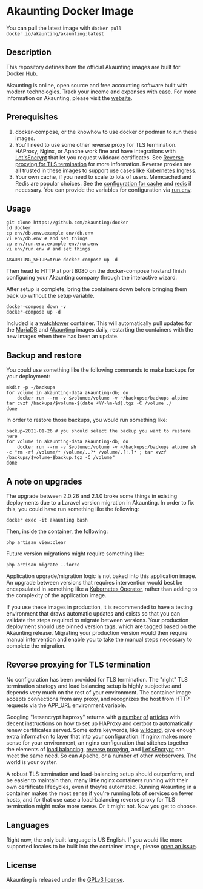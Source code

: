# Akaunting Docker Image

You can pull the latest image with `docker pull docker.io/akaunting/akaunting:latest`

## Description

This repository defines how the official Akaunting images are built for Docker Hub.

Akaunting is online, open source and free accounting software built with modern technologies. Track your income and expenses with ease. For more information on Akaunting, please visit the [website](https://akaunting.com).

## Prerequisites

1. docker-compose, or the knowhow to use docker or podman to run these images.
1. You'll need to use some other reverse proxy for TLS termination. HAProxy, Nginx, or Apache work fine and have integrations with [Let'sEncrypt](https://letsencrypt.org/) that let you request wildcard certificates. See [Reverse proxying for TLS termination](#reverse-proxying-for-tls-termination) for more information. Reverse proxies are all trusted in these images to support use cases like [Kubernetes Ingress](https://kubernetes.io/docs/concepts/services-networking/ingress/).
1. Your own cache, if you need to scale to lots of users. Memcached and Redis are popular choices. See the [configuration for cache](https://github.com/akaunting/akaunting/blob/master/config/cache.php) and [redis](https://github.com/akaunting/akaunting/blob/master/config/database.php#L128) if necessary. You can provide the variables for configuration via [run.env](env/run.env.example).

## Usage

```shell
git clone https://github.com/akaunting/docker
cd docker
cp env/db.env.example env/db.env
vi env/db.env # and set things
cp env/run.env.example env/run.env
vi env/run.env # and set things

AKAUNTING_SETUP=true docker-compose up -d
```

Then head to HTTP at port 8080 on the docker-compose hostand finish configuring your Akaunting company through the interactive wizard.

After setup is complete, bring the containers down before bringing them back up without the setup variable.

```shell
docker-compose down -v
docker-compose up -d
```

Included is a [watchtower](https://containrrr.dev/watchtower/) container. This will automatically pull updates for the [MariaDB](https://hub.docker.com/_/mariadb) and [Akaunting](https://hub.docker.com/akaunting/akaunting) images daily, restarting the containers with the new images when there has been an update.

## Backup and restore

You could use something like the following commands to make backups for your deployment:

```shell
mkdir -p ~/backups
for volume in akaunting-data akaunting-db; do
    docker run --rm -v $volume:/volume -v ~/backups:/backups alpine tar cvzf /backups/$volume-$(date +%Y-%m-%d).tgz -C /volume ./
done
```

In order to restore those backups, you would run something like:

```shell
backup=2021-01-26 # you should select the backup you want to restore here
for volume in akaunting-data akaunting-db; do
    docker run --rm -v $volume:/volume -v ~/backups:/backups alpine sh -c "rm -rf /volume/* /volume/..?* /volume/.[!.]* ; tar xvzf /backups/$volume-$backup.tgz -C /volume"
done
```

## A note on upgrades

The upgrade between 2.0.26 and 2.1.0 broke some things in existing deployments due to a Laravel version migration in Akaunting. In order to fix this, you could have run something like the following:

```shell
docker exec -it akaunting bash
```

Then, inside the container, the following:

```shell
php artisan view:clear
```

Future version migrations might require something like:

```shell
php artisan migrate --force
```

Application upgrade/migration logic is not baked into this application image. An upgrade between versions that requires intervention would best be encapsulated in something like a [Kubernetes Operator](https://kubernetes.io/docs/concepts/extend-kubernetes/operator/), rather than adding to the complexity of the application image.

If you use these images in production, it is recommended to have a testing environment that draws automatic updates and exists so that you can validate the steps required to migrate between versions. Your production deployment should use pinned version tags, which are tagged based on the Akaunting release. Migrating your production version would then require manual intervention and enable you to take the manual steps necessary to complete the migration.

## Reverse proxying for TLS termination

No configuration has been provided for TLS termination. The "right" TLS termination strategy and load balancing setup is highly subjective and depends very much on the rest of your environment. The container image accepts connections from any proxy, and recognizes the host from HTTP requests via the APP_URL environment variable.

Googling "letsencrypt haproxy" returns with [a](https://serversforhackers.com/c/letsencrypt-with-haproxy) [number](https://gridscale.io/en/community/tutorials/haproxy-ssl/) [of](https://kevinbentlage.nl/blog/lets-encrypt-with-haproxy/) [articles](https://cheppers.com/how-https-haproxy-and-letsencrypt) with decent instructions on how to set up HAProxy and certbot to automatically renew certificates served. Some extra keywords, like [wildcard](https://nicklang.com/posts/letsencrypt-a-wildcard-cert-for-haproxy-to-use-in-docker-swarm), give enough extra information to layer that into your configuration. If nginx makes more sense for your environment, an nginx configuration that stitches together the elements of [load balancing](http://nginx.org/en/docs/http/load_balancing.html), [reverse proxying](https://timothy-quinn.com/using-nginx-as-a-reverse-proxy-for-multiple-sites/), and [Let'sEncrypt](https://www.digitalocean.com/community/tutorials/how-to-secure-nginx-with-let-s-encrypt-on-ubuntu-16-04) can meet the same need. So can Apache, or a number of other webservers. The world is your oyster.

A robust TLS termination and load-balancing setup should outperform, and be easier to maintain than, many little nginx containers running with their own certificate lifecycles, even if they're automated. Running Akaunting in a container makes the most sense if you're running lots of services on fewer hosts, and for that use case a load-balancing reverse proxy for TLS termination might make more sense. Or it might not. Now you get to choose.

## Languages

Right now, the only built language is US English. If you would like more supported locales to be built into the container image, please [open an issue](https://github.com/akaunting/docker/issues).

## License

Akaunting is released under the [GPLv3 license](LICENSE.txt).
